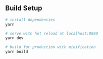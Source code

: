 ## Build Setup

``` bash
# install dependencies
yarn

# serve with hot reload at localhost:8080
yarn dev

# build for production with minification
yarn build
